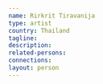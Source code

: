 ```yaml
---
name: Rirkrit Tiravanija
type: artist
country: Thailand
tagline:
description:
related-persons:
connections:
layout: person
---
```


